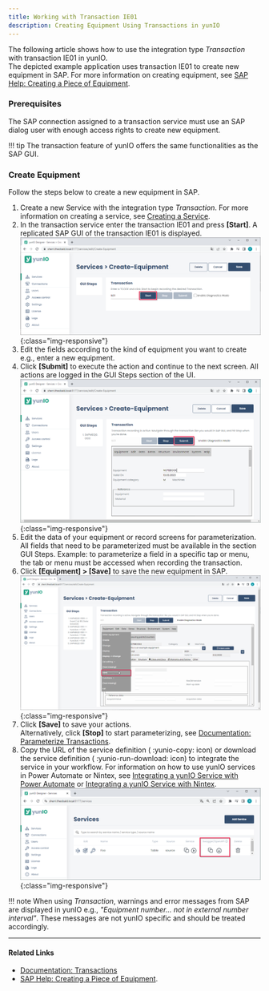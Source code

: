 ```yaml
---
title: Working with Transaction IE01
description: Creating Equipment Using Transactions in yunIO
---
```


The following article shows how to use the integration type *Transaction* with transaction IE01 in yunIO.<br>
The depicted example application uses transaction IE01 to create new equipment in SAP.
For more information on creating equipment, see [SAP Help: Creating a Piece of Equipment](https://help.sap.com/viewer/f0e0dd7850e64947aa66a647f8d3af09/6.18.latest/en-US/bc78bb53707db44ce10000000a174cb4.html).


### Prerequisites

The SAP connection assigned to a transaction service must use an SAP dialog user with enough access rights to create new equipment. 

!!! tip
    The transaction feature of yunIO offers the same functionalities as the SAP GUI.


### Create Equipment

Follow the steps below to create a new equipment in SAP.<br>

1. Create a new Service with the integration type *Transaction*. For more information on creating a service, see [Creating a Service](https://help.theobald-software.com/en/yunio/getting-started#creating-a-service).
2. In the transaction service enter the transaction IE01 and press **[Start]**. A replicated SAP GUI of the transaction IE01 is displayed.<br>
![yunio-Transaction](../assets/images/yunio/articles/transaction.png){:class="img-responsive"}
3. Edit the fields according to the kind of equipment you want to create e.g., enter a new equipment.
4. Click **[Submit]** to execute the action and continue to the next screen. All actions are logged in the GUI Steps section of the UI.
![yunio-Transaction-IE01](../assets/images/yunio/articles/transaction-ie01.png){:class="img-responsive"}
5. Edit the data of your equipment or record screens for parameterization.<br>
All fields that need to be parameterized must be available in the section GUI Steps. 
Example: to parameterize a field in a specific tap or menu, the tab or menu must be accessed when recording the transaction.
6. Click **[Equipment] > [Save]** to save the new equipment in SAP.<br>
![yunio-Transaction-IE01-Save](../assets/images/yunio/articles/transaction-save-equipment.png){:class="img-responsive"}
7. Click **[Save]** to save your actions. <br>
Alternatively, click **[Stop]** to start parameterizing, see [Documentation: Parameterize Transactions](https://help.theobald-software.com/en/yunio/transactions#parameterize-transactions).
8. Copy the URL of the service definition ( :yunio-copy: icon) or download the service definition ( :yunio-run-download: icon) to integrate the service in your workflow.
For information on how to use yunIO services in Power Automate or Nintex, see [Integrating a yunIO Service with Power Automate](integrating-a-yunio-service-with-power-automate.md) or [Integrating a yunIO Service with Nintex](integrating-a-yunio-service-with-nintex.md).
![yunio-Services](../assets/images/yunio/articles/yunio-run-services.png){:class="img-responsive"}

!!! note
    When using *Transaction*, warnings and error messages from SAP are displayed in yunIO e.g., *"Equipment number... not in external number interval"*.
    These messages are not yunIO specific and should be treated accordingly.



******

#### Related Links
- [Documentation: Transactions](https://help.theobald-software.com/en/yunio/transactions)
- [SAP Help: Creating a Piece of Equipment](https://help.sap.com/viewer/f0e0dd7850e64947aa66a647f8d3af09/6.18.latest/en-US/bc78bb53707db44ce10000000a174cb4.html).
